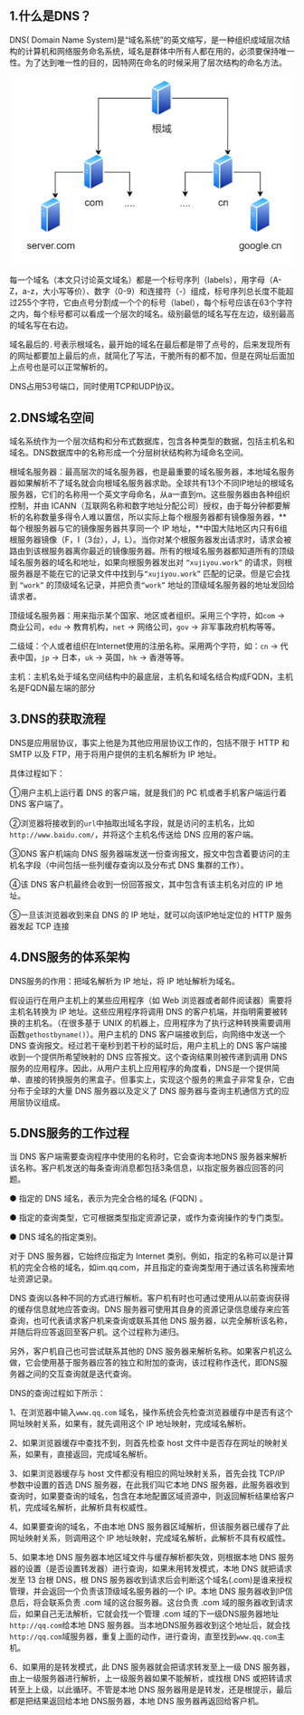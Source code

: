 ## 1.什么是DNS？

DNS( Domain Name System)是“域名系统”的英文缩写，是一种组织成域层次结构的计算机和网络服务命名系统，域名是群体中所有人都在用的，必须要保持唯一性。为了达到唯一性的目的，因特网在命名的时候采用了层次结构的命名方法。

![image-20220501164644572](DNS.assets/image-20220501164644572.png)

每一个域名（本文只讨论英文域名）都是一个标号序列（labels），用字母（A-Z，a-z，大小写等价）、数字（0-9）和连接符（-）组成，标号序列总长度不能超过255个字符，它由点号分割成一个个的标号（label），每个标号应该在63个字符之内，每个标号都可以看成一个层次的域名。级别最低的域名写在左边，级别最高的域名写在右边。

域名最后的`.`号表示根域名，最开始的域名在最后都是带了点号的，后来发现所有的网址都要加上最后的点，就简化了写法，干脆所有的都不加，但是在网址后面加上点号也是可以正常解析的。

DNS占用53号端口，同时使用TCP和UDP协议。

## 2.DNS域名空间

域名系统作为一个层次结构和分布式数据库，包含各种类型的数据，包括主机名和域名。DNS数据库中的名称形成一个分层树状结构称为域命名空间。

根域名服务器：最高层次的域名服务器，也是最重要的域名服务器，本地域名服务器如果解析不了域名就会向根域名服务器求助。全球共有13个不同IP地址的根域名服务器，它们的名称用一个英文字母命名，从a一直到m。这些服务器由各种组织控制，并由 ICANN（互联网名称和数字地址分配公司）授权，由于每分钟都要解析的名称数量多得令人难以置信，所以实际上每个根服务器都有镜像服务器，**每个根服务器与它的镜像服务器共享同一个 IP 地址，**中国大陆地区内只有6组根服务器镜像（F，I（3台），J，L）。当你对某个根服务器发出请求时，请求会被路由到该根服务器离你最近的镜像服务器。所有的根域名服务器都知道所有的顶级域名服务器的域名和地址，如果向根服务器发出对 `“xujiyou.work”` 的请求，则根服务器是不能在它的记录文件中找到与`“xujiyou.work”` 匹配的记录。但是它会找到 `“work”` 的顶级域名记录，并把负责`“work”` 地址的顶级域名服务器的地址发回给请求者。

顶级域名服务器：用来指示某个国家、地区或者组织。采用三个字符，如`com` -> 商业公司，`edu` -> 教育机构，`net` -> 网络公司，`gov` -> 非军事政府机构等等。

二级域：个人或者组织在Internet使用的注册名称。采用两个字符，如：`cn` -> 代表中国，`jp` -> 日本，`uk` -> 英国，`hk` -> 香港等等。

主机：主机名处于域名空间结构中的最底层，主机名和域名结合构成FQDN，主机名是FQDN最左端的部分

## 3.DNS的获取流程

DNS是应用层协议，事实上他是为其他应用层协议工作的，包括不限于 HTTP 和 SMTP 以及 FTP，用于将用户提供的主机名解析为 IP 地址。

具体过程如下：

①用户主机上运行着 DNS 的客户端，就是我们的 PC 机或者手机客户端运行着 DNS 客户端了。

②浏览器将接收到的`url`中抽取出域名字段，就是访问的主机名，比如`http://www.baidu.com/`，并将这个主机名传送给 DNS 应用的客户端。

③DNS 客户机端向 DNS 服务器端发送一份查询报文，报文中包含着要访问的主机名字段（中间包括一些列缓存查询以及分布式 DNS 集群的工作）。

④该 DNS 客户机最终会收到一份回答报文，其中包含有该主机名对应的 IP 地址。

⑤一旦该浏览器收到来自 DNS 的 IP 地址，就可以向该IP地址定位的 HTTP 服务器发起 TCP 连接

## 4.DNS服务的体系架构

DNS服务的作用：把域名解析为 IP 地址，将 IP 地址解析为域名。

假设运行在用户主机上的某些应用程序（如 Web 浏览器或者邮件阅读器）需要将主机名转换为 IP 地址。这些应用程序将调用 DNS 的客户机端，并指明需要被转换的主机名。（在很多基于 UNIX 的机器上，应用程序为了执行这种转换需要调用函数`gethostbyname()`）。用户主机的 DNS 客户端接收到后，向网络中发送一个 DNS 查询报文。经过若干毫秒到若干秒的延时后，用户主机上的 DNS 客户端接收到一个提供所希望映射的 DNS 应答报文。这个查询结果则被传递到调用 DNS 服务的应用程序。因此，从用户主机上应用程序的角度看，DNS是一个提供简单、直接的转换服务的黑盒子。但事实上，实现这个服务的黑盒子非常复杂，它由分布于全球的大量 DNS 服务器以及定义了 DNS 服务器与查询主机通信方式的应用层协议组成。

## 5.DNS服务的工作过程

当 DNS 客户端需要查询程序中使用的名称时，它会查询本地DNS 服务器来解析该名称。客户机发送的每条查询消息都包括3条信息，以指定服务器应回答的问题。

● 指定的 DNS 域名，表示为完全合格的域名 (FQDN) 。

● 指定的查询类型，它可根据类型指定资源记录，或作为查询操作的专门类型。

● DNS 域名的指定类别。

对于 DNS 服务器，它始终应指定为 Internet 类别。例如，指定的名称可以是计算机的完全合格的域名，如im.qq.com，并且指定的查询类型用于通过该名称搜索地址资源记录。

DNS 查询以各种不同的方式进行解析。客户机有时也可通过使用从以前查询获得的缓存信息就地应答查询。DNS 服务器可使用其自身的资源记录信息缓存来应答查询，也可代表请求客户机来查询或联系其他 DNS 服务器，以完全解析该名称，并随后将应答返回至客户机。这个过程称为递归。

另外，客户机自己也可尝试联系其他的 DNS 服务器来解析名称。如果客户机这么做，它会使用基于服务器应答的独立和附加的查询，该过程称作迭代，即DNS服务器之间的交互查询就是迭代查询。

DNS的查询过程如下所示：

1、在浏览器中输入`www.qq.com` 域名，操作系统会先检查浏览器缓存中是否有这个网址映射关系，如果有，就先调用这个 IP 地址映射，完成域名解析。

2、如果浏览器缓存中查找不到，则首先检查 host 文件中是否存在网址的映射关系，如果有，直接返回，完成域名解析。

3、如果浏览器缓存与 host 文件都没有相应的网址映射关系，首先会找 TCP/IP 参数中设置的首选 DNS 服务器，在此我们叫它本地 DNS 服务器，此服务器收到查询时，如果要查询的域名，包含在本地配置区域资源中，则返回解析结果给客户机，完成域名解析，此解析具有权威性。

4、如果要查询的域名，不由本地 DNS 服务器区域解析，但该服务器已缓存了此网址映射关系，则调用这个 IP 地址映射，完成域名解析，此解析不具有权威性。

5、如果本地 DNS 服务器本地区域文件与缓存解析都失效，则根据本地 DNS 服务器的设置（是否设置转发器）进行查询，如果未用转发模式，本地 DNS 就把请求发至 13 台根 DNS，根 DNS 服务器收到请求后会判断这个域名(.com)是谁来授权管理，并会返回一个负责该顶级域名服务器的一个 IP。本地 DNS 服务器收到IP信息后，将会联系负责 .com 域的这台服务器。这台负责 .com 域的服务器收到请求后，如果自己无法解析，它就会找一个管理 .com 域的下一级DNS服务器地址`http://qq.com`给本地 DNS 服务器。当本地DNS服务器收到这个地址后，就会找`http://qq.com`域服务器，重复上面的动作，进行查询，直至找到`www.qq.com`主机。

6、如果用的是转发模式，此 DNS 服务器就会把请求转发至上一级 DNS 服务器，由上一级服务器进行解析，上一级服务器如果不能解析，或找根 DNS 或把转请求转至上上级，以此循环。不管是本地 DNS 服务器用是是转发，还是根提示，最后都是把结果返回给本地 DNS服务器，本地 DNS 服务器再返回给客户机。